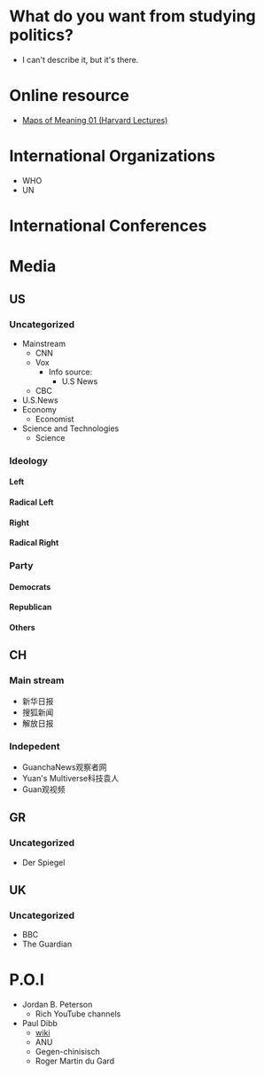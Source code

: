 # What do you want from studying politics?
- I can't describe it, but it's there.

# Online resource
- [Maps of Meaning 01 (Harvard Lectures)](https://www.youtube.com/watch?v=v3Bu7oCB8_k)


# International Organizations
- WHO
- UN
# International Conferences

# Media
## US
### Uncategorized
- Mainstream
  - CNN
  - Vox
    - Info source:
      - U.S News
  - CBC
- U.S.News
- Economy
  - Economist
- Science and Technologies
  - Science   

### Ideology
#### Left
#### Radical Left
#### Right
#### Radical Right
### Party
#### Democrats
#### Republican
#### Others

## CH
### Main stream
- 新华日报
- 搜狐新闻
- 解放日报

### Indepedent
- GuanchaNews观察者网
- Yuan's Multiverse科技袁人
- Guan观视频
## GR
### Uncategorized
- Der Spiegel

## UK
### Uncategorized
- BBC
- The Guardian



# P.O.I
- Jordan B. Peterson
  - Rich YouTube channels
- Paul Dibb
  - [wiki](https://en.wikipedia.org/wiki/Paul_Dibb)
  - ANU
  - Gegen-chinisisch
  - Roger Martin du Gard